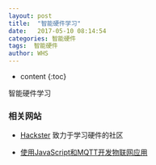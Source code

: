 ```yaml
---
layout: post
title:  "智能硬件学习"
date:   2017-05-10 08:14:54
categories: 智能硬件
tags:  智能硬件
author: WHS
---
```


* content
{:toc}

智能硬件学习





### 相关网站

* [Hackster](https://www.hackster.io/)
致力于学习硬件的社区

* [使用JavaScript和MQTT开发物联网应用](http://blog.csdn.net/tangxiaoyin/article/details/73743166)



